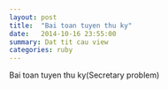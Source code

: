 ```yaml
---
layout: post
title:  "Bai toan tuyen thu ky"
date:   2014-10-16 23:55:00
summary: Dat tit cau view
categories: ruby
---
```


Bai toan tuyen thu ky(Secretary problem)
